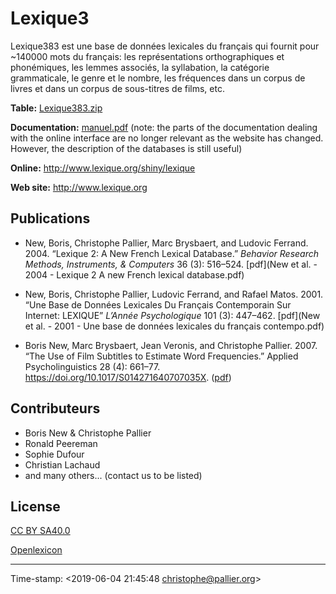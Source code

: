 # Lexique3 #


Lexique383 est une base de données lexicales du français qui fournit pour ~140000 mots du français: les représentations orthographiques et phonémiques, les lemmes associés, la syllabation, la catégorie grammaticale, le genre et le nombre, les fréquences dans un corpus de livres et dans un corpus de sous-titres de films, etc. 


**Table:** [Lexique383.zip](http://www.lexique.org/databases/Lexique383/Lexique383.zip)

**Documentation:** [manuel.pdf](Manuel_Lexique.3.pdf) (note: the parts of the documentation dealing with the online interface are no longer relevant as the website has changed. However, the description of the databases is still useful)

**Online:** <http://www.lexique.org/shiny/lexique>

**Web site:** <http://www.lexique.org>


## Publications ##

* New, Boris, Christophe Pallier, Marc Brysbaert, and Ludovic Ferrand. 2004. “Lexique 2: A New French Lexical Database.” _Behavior Research Methods, Instruments, & Computers_ 36 (3): 516–524. [pdf](New et al. - 2004 - Lexique 2 A new French lexical database.pdf)


* New, Boris, Christophe Pallier, Ludovic Ferrand, and Rafael Matos. 2001. “Une Base de Données Lexicales Du Français Contemporain Sur Internet: LEXIQUE” _L’Année Psychologique_ 101 (3): 447–462. [pdf](New et al. - 2001 - Une base de données lexicales du français contempo.pdf)

* Boris New, Marc Brysbaert, Jean Veronis, and Christophe Pallier. 2007. “The Use of Film Subtitles to Estimate Word Frequencies.” Applied Psycholinguistics 28 (4): 661–77. https://doi.org/10.1017/S014271640707035X. ([pdf](New.Brysbaert.Veronis.Pallier.2007.APU.pdf))



## Contributeurs ##

- Boris New & Christophe Pallier
- Ronald Peereman
- Sophie Dufour
- Christian Lachaud
- and many others... (contact us to be listed)

## License ##

[CC BY SA40.0](LICENSE-CC-BY-SA4.0.txt)

[Openlexicon](http://chrplr.github.io/openlexicon)

---
Time-stamp: <2019-06-04 21:45:48 christophe@pallier.org>
